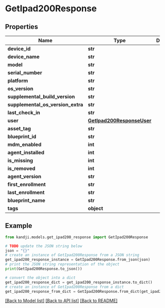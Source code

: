 # GetIpad200Response


## Properties

Name | Type | Description | Notes
------------ | ------------- | ------------- | -------------
**device_id** | **str** |  | [optional] 
**device_name** | **str** |  | [optional] 
**model** | **str** |  | [optional] 
**serial_number** | **str** |  | [optional] 
**platform** | **str** |  | [optional] 
**os_version** | **str** |  | [optional] 
**supplemental_build_version** | **str** |  | [optional] 
**supplemental_os_version_extra** | **str** |  | [optional] 
**last_check_in** | **str** |  | [optional] 
**user** | [**GetIpad200ResponseUser**](GetIpad200ResponseUser.md) |  | [optional] 
**asset_tag** | **str** |  | [optional] 
**blueprint_id** | **str** |  | [optional] 
**mdm_enabled** | **int** |  | [optional] 
**agent_installed** | **int** |  | [optional] 
**is_missing** | **int** |  | [optional] 
**is_removed** | **int** |  | [optional] 
**agent_version** | **str** |  | [optional] 
**first_enrollment** | **str** |  | [optional] 
**last_enrollment** | **str** |  | [optional] 
**blueprint_name** | **str** |  | [optional] 
**tags** | **object** |  | [optional] 

## Example

```python
from kandji.models.get_ipad200_response import GetIpad200Response

# TODO update the JSON string below
json = "{}"
# create an instance of GetIpad200Response from a JSON string
get_ipad200_response_instance = GetIpad200Response.from_json(json)
# print the JSON string representation of the object
print(GetIpad200Response.to_json())

# convert the object into a dict
get_ipad200_response_dict = get_ipad200_response_instance.to_dict()
# create an instance of GetIpad200Response from a dict
get_ipad200_response_from_dict = GetIpad200Response.from_dict(get_ipad200_response_dict)
```
[[Back to Model list]](../README.md#documentation-for-models) [[Back to API list]](../README.md#documentation-for-api-endpoints) [[Back to README]](../README.md)



